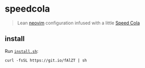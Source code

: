 # speedcola

> Lean [neovim] configuration infused with a little [Speed Cola]

## install

Run [`install.sh`](install.sh):
```
curl -fsSL https://git.io/fAlZT | sh
```


[neovim]: https://neovim.io
[Speed Cola]: http://nazizombies.wikia.com/wiki/Speed_Cola
